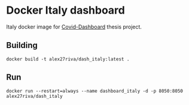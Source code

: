 # Docker Italy dashboard
Italy docker image for [Covid-Dashboard](https://github.com/alex27riva/Covid-dashboard) thesis project.

## Building
`docker build -t alex27riva/dash_italy:latest .`

## Run
`docker run --restart=always --name dashboard_italy -d -p 8050:8050 alex27riva/dash_italy`